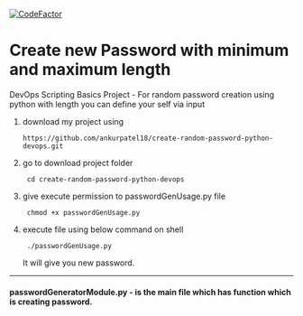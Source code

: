 [![CodeFactor](https://www.codefactor.io/repository/github/ankurpatel18/create-random-password-python-devops/badge)](https://www.codefactor.io/repository/github/ankurpatel18/create-random-password-python-devops)

# Create new Password with minimum and maximum length 
DevOps Scripting Basics Project - For random password creation using python with length you can define your self via input


1) download my project using 

      `https://github.com/ankurpatel18/create-random-password-python-devops.git`
  

2) go to download project folder

        cd create-random-password-python-devops

3) give execute permission to passwordGenUsage.py file

        chmod +x passwordGenUsage.py

4) execute file using below command on shell

        ./passwordGenUsage.py

   It will give you new password.

***


#### passwordGeneratorModule.py - is the main file which has function which is creating password.
